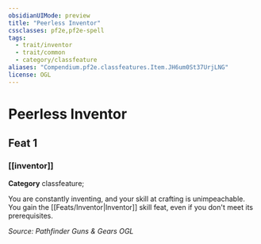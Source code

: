 ```yaml
---
obsidianUIMode: preview
title: "Peerless Inventor"
cssclasses: pf2e,pf2e-spell
tags:
  - trait/inventor
  - trait/common
  - category/classfeature
aliases: "Compendium.pf2e.classfeatures.Item.JH6um0St37UrjLNG"
license: OGL
---
```

# Peerless Inventor
## Feat 1
### [[inventor]]

**Category** classfeature; 




You are constantly inventing, and your skill at crafting is unimpeachable. You gain the [[Feats/Inventor|Inventor]] skill feat, even if you don't meet its prerequisites.

*Source: Pathfinder Guns & Gears*
*OGL*